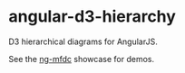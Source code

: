 angular-d3-hierarchy
====================
D3 hierarchical diagrams for AngularJS.

See the [ng-mfdc](http://momsfriendlydevco.github.io/ng-mfdc) showcase for demos.
